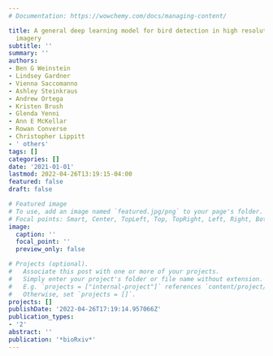 ```yaml
---
# Documentation: https://wowchemy.com/docs/managing-content/

title: A general deep learning model for bird detection in high resolution airborne
  imagery
subtitle: ''
summary: ''
authors:
- Ben G Weinstein
- Lindsey Gardner
- Vienna Saccomanno
- Ashley Steinkraus
- Andrew Ortega
- Kristen Brush
- Glenda Yenni
- Ann E McKellar
- Rowan Converse
- Christopher Lippitt
- ' others'
tags: []
categories: []
date: '2021-01-01'
lastmod: 2022-04-26T13:19:15-04:00
featured: false
draft: false

# Featured image
# To use, add an image named `featured.jpg/png` to your page's folder.
# Focal points: Smart, Center, TopLeft, Top, TopRight, Left, Right, BottomLeft, Bottom, BottomRight.
image:
  caption: ''
  focal_point: ''
  preview_only: false

# Projects (optional).
#   Associate this post with one or more of your projects.
#   Simply enter your project's folder or file name without extension.
#   E.g. `projects = ["internal-project"]` references `content/project/deep-learning/index.md`.
#   Otherwise, set `projects = []`.
projects: []
publishDate: '2022-04-26T17:19:14.957066Z'
publication_types:
- '2'
abstract: ''
publication: '*bioRxiv*'
---
```

